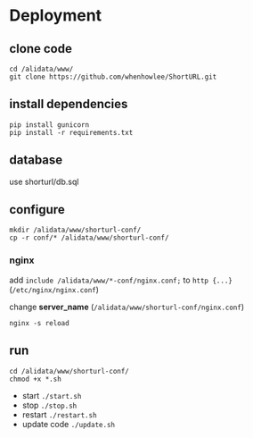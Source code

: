 # Deployment

## clone code

    cd /alidata/www/
    git clone https://github.com/whenhowlee/ShortURL.git

## install dependencies

    pip install gunicorn
    pip install -r requirements.txt

## database

use shorturl/db.sql

## configure

    mkdir /alidata/www/shorturl-conf/
    cp -r conf/* /alidata/www/shorturl-conf/

### nginx

add `include /alidata/www/*-conf/nginx.conf;` to `http {...}` (`/etc/nginx/nginx.conf`)

change **server_name** (`/alidata/www/shorturl-conf/nginx.conf`)

    nginx -s reload

## run

    cd /alidata/www/shorturl-conf/
    chmod +x *.sh
* start
  `./start.sh`
* stop
  `./stop.sh`
* restart
  `./restart.sh`
* update code
  `./update.sh`

## 
